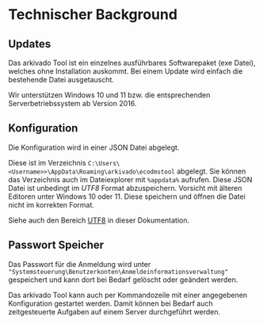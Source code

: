 # Technischer Background

## Updates
Das arkivado Tool ist ein einzelnes ausführbares Softwarepaket (exe Datei), welches ohne Installation auskommt.
Bei einem Update wird einfach die bestehende Datei ausgetauscht.

Wir unterstützen Windows 10 und 11 bzw. die entsprechenden Serverbetriebssystem ab Version 2016.

## Konfiguration
Die Konfiguration wird in einer JSON Datei abgelegt.

Diese ist im Verzeichnis ```C:\Users\<Username>>\AppData\Roaming\arkivado\ecodmstool``` 
abgelegt.
Sie können das Verzeichnis auch im Dateiexplorer mit ```%appdata%```  aufrufen.
Diese JSON Datei ist unbedingt im *UTF8* Format abzuspeichern.
Vorsicht mit älteren Editoren unter Windows 10 oder 11. Diese speichern und öffnen die Datei nicht im korrekten Format.    

Siehe auch den Bereich [UTF8](<008utf8.md>) in dieser Dokumentation.


## Passwort Speicher
Das Passwort für die Anmeldung wird unter
```"Systemsteuerung\Benutzerkonten\Anmeldeinformationsverwaltung"``` gespeichert und kann dort bei Bedarf gelöscht oder geändert werden.

Das arkivado Tool kann auch per Kommandozeile mit einer angegebenen Konfiguration gestartet werden.
Damit können bei Bedarf auch zeitgesteuerte Aufgaben auf einem Server durchgeführt werden.
